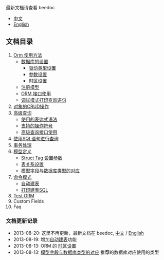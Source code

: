 最新文档请查看 beedoc

* [中文](http://beego.me/docs/Models_Overview?lang=zh)
* [English](http://beego.me/docs/Models_Overview?lang=en)

## 文档目录

1. [Orm 使用方法](./Orm.md)
	- [数据库的设置](./Orm.md#数据库的设置)
		* [驱动类型设置](./Orm.md#registerdriver)
		* [参数设置](./Orm.md#registerdatabase)
		* [时区设置](./Orm.md#时区设置)
	- [注册模型](./Orm.md#注册模型)
	- [ORM 接口使用](./Orm.md#orm-接口使用)
	- [调试模式打印查询语句](./Orm.md#调试模式打印查询语句)
2. [对象的CRUD操作](./Object.md)
3. [高级查询](./Query.md)
	- [使用的表达式语法](./Query.md#expr)
	- [支持的操作符号](./Query.md#operators)
	- [高级查询接口使用](./Query.md#高级查询接口使用)
4. [使用SQL语句进行查询](./Raw.md)
5. [事务处理](./Transaction.md)
6. [模型定义](./Models.md)
	- [Struct Tag 设置参数](./Models.md#struct-tag-设置参数)
	- [表关系设置](./Models.md#表关系设置)
	- [模型字段与数据库类型的对应](./Models.md#模型字段与数据库类型的对应)
7. [命令模式](./Cmd.md)
	- [自动建表](./Cmd.md#自动建表)
	- [打印建表SQL](./Cmd.md#打印建表sql)
8. [Test ORM](./Test.md)
9. Custom Fields
10. Faq


### 文档更新记录

* 2013-08-20: 这里不再更新，最新文档在 beedoc, [中文](http://beego.me/docs/Models_Overview?lang=zh) / [English](http://beego.me/docs/Models_Overview?lang=en)
* 2013-08-19: 增加[自动建表](./Cmd.md#自动建表)功能
* 2013-08-13: ORM 的 [时区设置](./Orm.md#时区设置)
* 2013-08-13: [模型字段与数据库类型的对应](./Models.md#模型字段与数据库类型的对应) 推荐的数据库对应使用的类型
